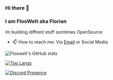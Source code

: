 ### Hi there 👋
### I am FlosWelt aka Florian

Im building diffrent stuff somtimes OpenSource
- 📫 How to reach me: Via [Email](mailto:contact@floswelt.com) or Social Media

![Floswelt's GitHub stats](https://github-readme-stats.vercel.app/api?username=FlosWelt&show_icons=true&theme=tokyonight)

[![Top Langs](https://github-readme-stats.vercel.app/api/top-langs/?username=FlosWelt&layout=compact)](https://github.com/anuraghazra/github-readme-stats)


[![Discord Presence](https://lanyard-profile-readme.vercel.app/api/581545129345810438
                            )](https://discord.com/users/581545129345810438)
<!--
**FlosWelt/FlosWelt** is a ✨ _special_ ✨ repository because its `README.md` (this file) appears on your GitHub profile.

Here are some ideas to get you started:

- 🔭 I’m currently working on ...
- 🌱 I’m currently learning ...
- 👯 I’m looking to collaborate on ...
- 🤔 I’m looking for help with ...
- 💬 Ask me about ...
- 📫 How to reach me: ...
- 😄 Pronouns: ...
- ⚡ Fun fact: ...
<!-- 🤔 I’m looking for help with Html/Css
-->
